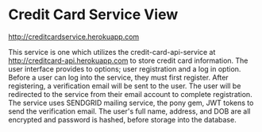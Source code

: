 # Credit Card Service View

http://creditcardservice.herokuapp.com

This service is one which utilizes the credit-card-api-service at http://creditcard-api.herokuapp.com to store credit card information. The user interface provides to options;  user registration and a log in option. Before a user can log into the service, they must first register. After registering, a verification email will be sent to the user. The user will be redirected to the service from their email account to complete registration. The service uses SENDGRID mailing service, the pony gem, JWT tokens to send the verification email. The user's full name, address, and DOB are all encrypted and password is hashed, before storage into the database.
